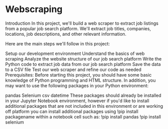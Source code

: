 # Webscraping

Introduction
In this project, we'll build a web scraper to extract job listings from a popular job search platform. We'll extract job titles, companies, locations, job descriptions, and other relevant information.

Here are the main steps we'll follow in this project:

Setup our development environment
Understand the basics of web scraping
Analyze the website structure of our job search platform
Write the Python code to extract job data from our job search platform
Save the data to a CSV file
Test our web scraper and refine our code as needed
Prerequisites:
Before starting this project, you should have some basic knowledge of Python programming and HTML structure. In addition, you may want to use the following packages in your Python environment:

pandas
Selenium
csv
datetime
These packages should already be installed in your Jupyter Notebook environment, however if you'd like to install additional packages that are not included in this environment or are working off platform you can install additional packages using !pip install packagename within a notebook cell such as:
!pip install pandas
!pip install selenium

